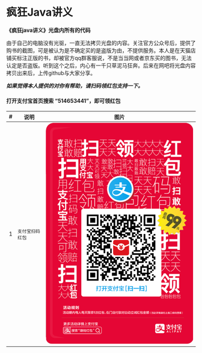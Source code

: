 # 疯狂Java讲义

**《疯狂java讲义》光盘内所有的代码**

由于自己的电脑没有光驱，一直无法拷贝光盘的内容。关注官方公众号后，提供了购书的截图，可是被认为是不确定买的是盗版为由，不提供服务。本人是在天猫店铺买标注正版的书，却被官方qq群客服说，不是当当网或者京东买的图书，无法认定是否盗版。听到这个之后，内心有一千只草泥马狂奔。后来在网吧将光盘内容拷贝出来后，上传github与大家分享。

***如果觉得本人提供的对你有帮助，请扫码领红包支持一下。***
#### 打开支付宝首页搜索 “514653441”，即可领红包

|#|说明|图片|
|---|---|----
|1|`支付宝扫码红包`|![支付宝扫码红包2](./images/002.png "红包")


